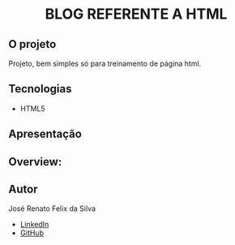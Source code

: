 # <h1 align="center"> BLOG REFERENTE A HTML </h1>

## <b>O projeto</b> </br>
Projeto, bem simples só para treinamento de página html.

## Tecnologias

- HTML5</br>

## Apresentação

## Overview:



## Autor
 José Renato Felix da Silva

- [LinkedIn](https://www.linkedin.com/in/joserenatofelix/)
- [GitHub](https://github.com/joserenatofelix)
